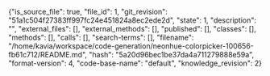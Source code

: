 {"is_source_file": true, "file_id": 1, "git_revision": "51a1c504f27383ff997fc24e451824a8ec2ede2d", "state": 1, "description": "", "external_files": [], "external_methods": [], "published": [], "classes": [], "methods": [], "calls": [], "search-terms": [], "filename": "/home/kavia/workspace/code-generation/neonhue-colorpicker-100656-fb61c712/README.md", "hash": "5a20d96bec1be37da4a711279888e59a", "format-version": 4, "code-base-name": "default", "knowledge_revision": 2}
